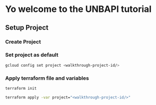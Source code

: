 # Yo welcome to the UNBAPI tutorial

<walkthrough-tutorial-duration duration=5></walkthrough-tutorial-duration>

## Setup Project

### Create Project
<walkthrough-project-setup billing=true></walkthrough-project-setup>

### Set project as default

``` bash
gcloud config set project <walkthrough-project-id/>
```

### Apply terraform file and variables

``` bash
terraform init
```

``` bash
terraform apply -var project="<walkthrough-project-id/>"
```
